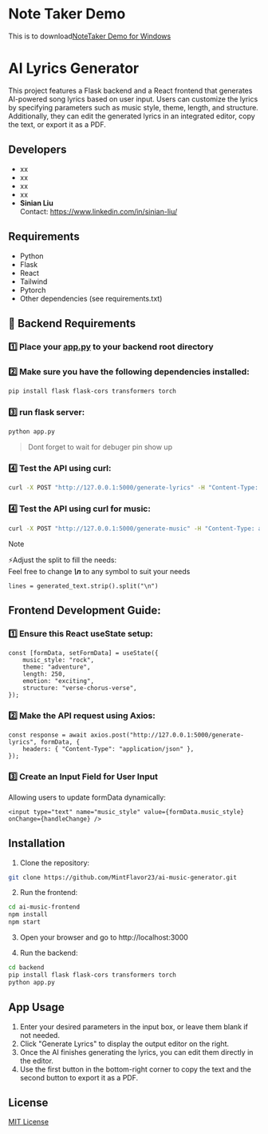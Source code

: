# Note Taker Demo
This is to download[NoteTaker Demo for Windows](https://drive.google.com/file/d/1DMjpb8vtG0tsCZqnJEAoCJr0B6aTPV0M/view?usp=sharing)

# AI Lyrics Generator

This project features a Flask backend and a React frontend that generates AI-powered song lyrics based on user input. Users can customize the lyrics by specifying parameters such as music style, theme, length, and structure. Additionally, they can edit the generated lyrics in an integrated editor, copy the text, or export it as a PDF.


## Developers

- xx
- xx
- xx
- xx
- **Sinian Liu**  
Contact: https://www.linkedin.com/in/sinian-liu/

## Requirements

- Python 
- Flask
- React
- Tailwind
- Pytorch
- Other dependencies (see requirements.txt)


## 📌 Backend Requirements

### 1️⃣ Place your [app.py](backend/app.py) to your backend root directory

### 2️⃣ Make sure you have the following dependencies installed:
```sh
pip install flask flask-cors transformers torch
```
### 3️⃣ run flask server:
```sh
python app.py
```
>Dont forget to wait for debuger pin show up

### 4️⃣ Test the API using curl:
```sh
curl -X POST "http://127.0.0.1:5000/generate-lyrics" -H "Content-Type: application/json" -d "{\"music_style\": \"rock\", \"theme\": \"adventure\", \"length\": 250, \"emotion\": \"exciting\", \"structure\": \"verse-chorus-verse\"}"
```
### 4️⃣ Test the API using curl for music:
```sh
curl -X POST "http://127.0.0.1:5000/generate-music" -H "Content-Type: application/json" -d "{\"des\": \"Upbeat pop track with a driving beat and bright, uplifting chords. Inspired by modern synth-pop.\"}"
```
>[!NOTE]
>⚡Adjust the split to fill the needs:  
Feel free to change ***\n*** to any symbol to suit your needs
```
lines = generated_text.strip().split("\n")
```
## Frontend Development Guide:
### 1️⃣ Ensure this React useState setup:
```
const [formData, setFormData] = useState({
    music_style: "rock",
    theme: "adventure",
    length: 250,
    emotion: "exciting",
    structure: "verse-chorus-verse",
});
```
### 2️⃣ Make the API request using Axios:
```
const response = await axios.post("http://127.0.0.1:5000/generate-lyrics", formData, {
    headers: { "Content-Type": "application/json" },
});
```
### 3️⃣ Create an Input Field for User Input  
Allowing users to update formData dynamically:
```
<input type="text" name="music_style" value={formData.music_style} onChange={handleChange} />
```

## Installation
1. Clone the repository:
```sh
git clone https://github.com/MintFlavor23/ai-music-generator.git
```
2. Run the frontend:
```sh
cd ai-music-frontend
npm install
npm start
```
3. Open your browser and go to  http://localhost:3000

3. Run the backend:
```sh
cd backend
pip install flask flask-cors transformers torch
python app.py
```


## App Usage
1. Enter your desired parameters in the input box, or leave them blank if not needed.
2. Click "Generate Lyrics" to display the output editor on the right.
3. Once the AI finishes generating the lyrics, you can edit them directly in the editor.
4. Use the first button in the bottom-right corner to copy the text and the second button to export it as a PDF.

## License
[MIT License](./LICENSE)
